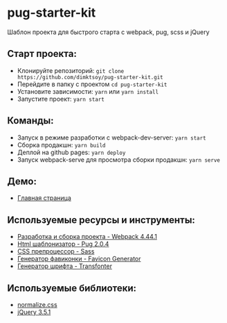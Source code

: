 # pug-starter-kit

Шаблон проекта для быстрого старта с webpack, pug, scss и jQuery

## Старт проекта:
- Клонируйте репозиторий: `git clone https://github.com/dimktsoy/pug-starter-kit.git`
- Перейдите в папку с проектом `cd pug-starter-kit`
- Установите зависимости: `yarn` или `yarn install`
- Запустите проект: `yarn start`

## Команды:
- Запуск в режиме разработки с webpack-dev-server: `yarn start`
- Сборка продакшн: `yarn build`
- Деплой на github pages: `yarn deploy`
- Запуск webpack-serve для просмотра сборки продакшн: `yarn serve`

## Демо:
- [Главная страница](https://dimktsoy.github.io/pug-starter-kit/)

## Используемые ресурсы и инструменты:
- [Разработка и сборка проекта - Webpack 4.44.1](https://webpack.js.org/)
- [Html шаблонизатор - Pug 2.0.4](https://pugjs.org/api/getting-started.html)
- [CSS препроцессор - Sass](https://sass-lang.com/)
- [Генератор фавиконки - Favicon Generator](https://realfavicongenerator.net/)
- [Генератор шрифта - Transfonter](https://transfonter.org/)

## Используемые библиотеки:
- [normalize.css](https://necolas.github.io/normalize.css/)
- [jQuery 3.5.1](https://jquery.com/)